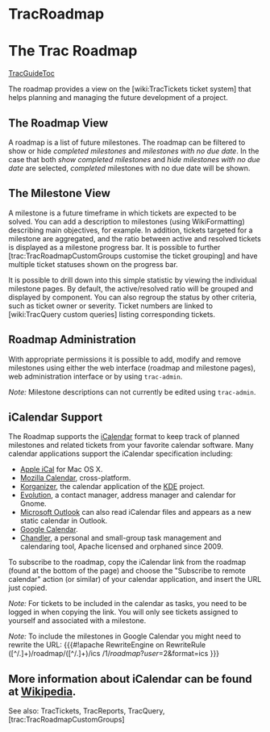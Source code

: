 # TracRoadmap
# The Trac Roadmap
[TracGuideToc](TracGuideToc.md)

The roadmap provides a view on the [wiki:TracTickets ticket system] that helps planning and managing the future development of a project.

## The Roadmap View

A roadmap is a list of future milestones. The roadmap can be filtered to show or hide _completed milestones_ and _milestones with no due date_. In the case that both _show completed milestones_ and _hide milestones with no due date_ are selected, _completed_ milestones with no due date will be shown.

## The Milestone View

A milestone is a future timeframe in which tickets are expected to be solved. You can add a description to milestones (using WikiFormatting) describing main objectives, for example. In addition, tickets targeted for a milestone are aggregated, and the ratio between active and resolved tickets is displayed as a milestone progress bar. It is possible to further [trac:TracRoadmapCustomGroups customise the ticket grouping] and have multiple ticket statuses shown on the progress bar.

It is possible to drill down into this simple statistic by viewing the individual milestone pages. By default, the active/resolved ratio will be grouped and displayed by component. You can also regroup the status by other criteria, such as ticket owner or severity. Ticket numbers are linked to [wiki:TracQuery custom queries] listing corresponding tickets.

## Roadmap Administration

With appropriate permissions it is possible to add, modify and remove milestones using either the web interface (roadmap and milestone pages), web administration interface or by using `trac-admin`.

*Note:* Milestone descriptions can not currently be edited using `trac-admin`.

## iCalendar Support

The Roadmap supports the [iCalendar](http://www.ietf.org/rfc/rfc2445.txt) format to keep track of planned milestones and related tickets from your favorite calendar software. Many calendar applications support the iCalendar specification including:
 * [Apple iCal](http://www.apple.com/ical/) for Mac OS X.
 * [Mozilla Calendar](http://www.mozilla.org/projects/calendar/), cross-platform.
 * [Korganizer](http://kontact.kde.org/korganizer/), the calendar application of the [KDE](http://www.kde.org/) project.
 * [Evolution](https://wiki.gnome.org/Apps/Evolution), a contact manager, address manager and calendar for Gnome.
 * [Microsoft Outlook](http://office.microsoft.com/en-us/outlook/) can also read iCalendar files and appears as a new static calendar in Outlook.
 * [Google Calendar](https://www.google.com/calendar/).
 * [Chandler](http://chandlerproject.org), a personal and small-group task management and calendaring tool, Apache licensed and orphaned since 2009.

To subscribe to the roadmap, copy the iCalendar link from the roadmap (found at the bottom of the page) and choose the "Subscribe to remote calendar" action (or similar) of your calendar application, and insert the URL just copied.

*Note:* For tickets to be included in the calendar as tasks, you need to be logged in when copying the link. You will only see tickets assigned to yourself and associated with a milestone.

*Note:* To include the milestones in Google Calendar you might need to rewrite the URL:
{{{#!apache
RewriteEngine on
RewriteRule ([^/.]+)/roadmap/([^/.]+)/ics /$1/roadmap?user=$2&format=ics
}}}

More information about iCalendar can be found at [Wikipedia](http://en.wikipedia.org/wiki/ICalendar).
----
See also: TracTickets, TracReports, TracQuery, [trac:TracRoadmapCustomGroups]
